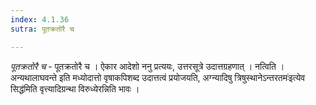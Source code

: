 ```yaml
---
index: 4.1.36
sutra: पूतक्रतोरै च

---
```

_पूतक्रतोरै च_ - पूतक्रतोरै च । ऐकार आदेशो ननु प्रत्ययः, उत्तरसूत्रे उदात्तग्रहणात् । नत्विति । अन्यथालाघवन्ते इति मध्योदात्तो वृषाकपिशब्द उदात्तत्वं प्रयोजयति, अग्न्यादिषु त्रिषुस्थानेऽन्तरतमः॑इत्येव सिद्ध॑मिति वृत्त्यादिग्रन्था विरुध्येरन्निति भावः ।